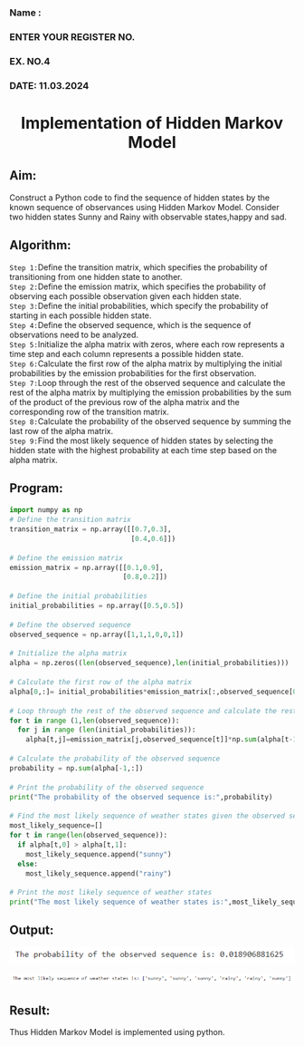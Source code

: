 <H3>Name : </H3>
<H3>ENTER YOUR REGISTER NO.</H3>
<H3>EX. NO.4</H3>
<H3>DATE: 11.03.2024</H3>
<H1 ALIGN =CENTER> Implementation of Hidden Markov Model</H1>

## Aim: 
Construct a Python code to find the sequence of hidden states by the known sequence of observances using Hidden Markov Model. Consider two hidden states Sunny and Rainy with observable states,happy and sad.

## Algorithm:

`Step 1:`Define the transition matrix, which specifies the probability of transitioning from  one hidden state to another.<br>
`Step 2:`Define the emission matrix, which specifies the probability of observing each possible observation given each hidden state.<br>
`Step 3:`Define the initial probabilities, which specify the probability of starting in each possible hidden state.<br>
`Step 4:`Define the observed sequence, which is the sequence of observations need to  be analyzed.<br>
`Step 5:`Initialize the alpha matrix with zeros, where each row represents a time step and each column represents a possible hidden state.<br>
`Step 6:`Calculate the first row of the alpha matrix by multiplying the initial  probabilities by the emission probabilities for the first observation.<br>
`Step 7:`Loop through the rest of the observed sequence and calculate the rest of the alpha matrix by multiplying the emission probabilities by the sum of the product of 
       the previous row of the alpha matrix and the corresponding row of the transition matrix.<br>
`Step 8:`Calculate the probability of the observed sequence by summing the last row of the alpha matrix.<br>
`Step 9:`Find the most likely sequence of hidden states by selecting the hidden state with the highest probability at each time step based on the alpha matrix.<br>

## Program:
```py
import numpy as np
# Define the transition matrix
transition_matrix = np.array([[0.7,0.3],
                              [0.4,0.6]])

# Define the emission matrix
emission_matrix = np.array([[0.1,0.9],
                            [0.8,0.2]])

# Define the initial probabilities
initial_probabilities = np.array([0.5,0.5])

# Define the observed sequence
observed_sequence = np.array([1,1,1,0,0,1])

# Initialize the alpha matrix
alpha = np.zeros((len(observed_sequence),len(initial_probabilities)))

# Calculate the first row of the alpha matrix
alpha[0,:]= initial_probabilities*emission_matrix[:,observed_sequence[0]]

# Loop through the rest of the observed sequence and calculate the rest of the alpha matrix
for t in range (1,len(observed_sequence)):
  for j in range (len(initial_probabilities)):
    alpha[t,j]=emission_matrix[j,observed_sequence[t]]*np.sum(alpha[t-1,:]*transition_matrix[:,j])

# Calculate the probability of the observed sequence
probability = np.sum(alpha[-1,:])

# Print the probability of the observed sequence
print("The probability of the observed sequence is:",probability)

# Find the most likely sequence of weather states given the observed sequence
most_likely_sequence=[]
for t in range(len(observed_sequence)):
  if alpha[t,0] > alpha[t,1]:
    most_likely_sequence.append("sunny")
  else:
    most_likely_sequence.append("rainy")

# Print the most likely sequence of weather states
print("The most likely sequence of weather states is:",most_likely_sequence)
```

## Output:
![](1.PNG)

![](2.PNG)

## Result:
Thus Hidden Markov Model is implemented using python.

